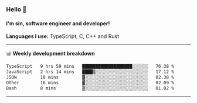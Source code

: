 ### Hello 👋
#### I'm sin, software engineer and developer!

**Languages I use:** TypeScript, C, C++ and Rust

---
📊 **Weekly development breakdown**

<!--START_SECTION:waka-->

```txt
TypeScript   9 hrs 59 mins   ███████████████████░░░░░░   76.38 %
JavaScript   2 hrs 14 mins   ████▒░░░░░░░░░░░░░░░░░░░░   17.12 %
JSON         18 mins         ▓░░░░░░░░░░░░░░░░░░░░░░░░   02.38 %
Other        16 mins         ▓░░░░░░░░░░░░░░░░░░░░░░░░   02.09 %
Bash         8 mins          ▒░░░░░░░░░░░░░░░░░░░░░░░░   01.02 %
```

<!--END_SECTION:waka-->

---
